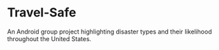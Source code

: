 # Travel-Safe
An Android group project highlighting disaster types and their likelihood throughout the United States.
